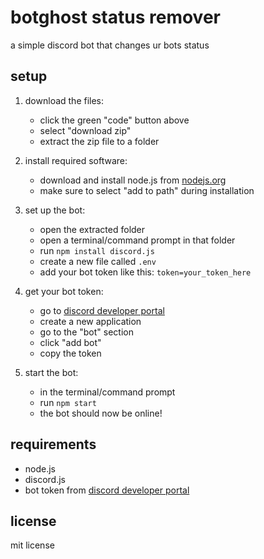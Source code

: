 # botghost status remover
a simple discord bot that changes ur bots status

## setup
1. download the files:
   - click the green "code" button above
   - select "download zip"
   - extract the zip file to a folder

2. install required software:
   - download and install node.js from [nodejs.org](https://nodejs.org/)
   - make sure to select "add to path" during installation

3. set up the bot:
   - open the extracted folder
   - open a terminal/command prompt in that folder
   - run `npm install discord.js`
   - create a new file called `.env`
   - add your bot token like this: `token=your_token_here`

4. get your bot token:
   - go to [discord developer portal](https://discord.com/developers/applications)
   - create a new application
   - go to the "bot" section
   - click "add bot"
   - copy the token

5. start the bot:
   - in the terminal/command prompt
   - run `npm start`
   - the bot should now be online!

## requirements
- node.js
- discord.js
- bot token from [discord developer portal](https://discord.com/developers/applications)

## license
mit license

